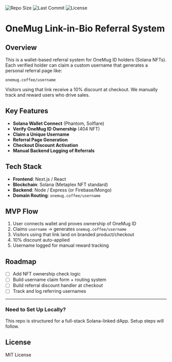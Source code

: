 ![Repo Size](https://img.shields.io/github/repo-size/OneMugCoffee/onemug-link-in-bio)
![Last Commit](https://img.shields.io/github/last-commit/OneMugCoffee/onemug-link-in-bio)
![License](https://img.shields.io/github/license/OneMugCoffee/onemug-link-in-bio)

# OneMug Link-in-Bio Referral System

## Overview

This is a wallet-based referral system for OneMug ID holders (Solana NFTs). Each verified holder can claim a custom username that generates a personal referral page like:

```
onemug.coffee/username
```

Visitors using that link receive a 10% discount at checkout. We manually track and reward users who drive sales.

## Key Features

- **Solana Wallet Connect** (Phantom, Solflare)
- **Verify OneMug ID Ownership** (404 NFT)
- **Claim a Unique Username**
- **Referral Page Generation**
- **Checkout Discount Activation**
- **Manual Backend Logging of Referrals**

## Tech Stack

- **Frontend**: Next.js / React
- **Blockchain**: Solana (Metaplex NFT standard)
- **Backend**: Node / Express (or Firebase/Mongo)
- **Domain Routing**: `onemug.coffee/username`

## MVP Flow

1. User connects wallet and proves ownership of OneMug ID
2. Claims `username` → generates `onemug.coffee/username`
3. Visitors using that link land on branded product/checkout
4. 10% discount auto-applied
5. Username logged for manual reward tracking

## Roadmap

- [ ] Add NFT ownership check logic
- [ ] Build username claim form + routing system
- [ ] Build referral discount handler at checkout
- [ ] Track and log referring usernames

---

### Need to Set Up Locally?

This repo is structured for a full-stack Solana-linked dApp. Setup steps will follow.

## License

MIT License
